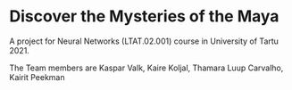 # Discover the Mysteries of the Maya

A project for Neural Networks (LTAT.02.001) course in University of Tartu 2021.

The Team members are Kaspar Valk, Kaire Koljal, Thamara Luup Carvalho, Kairit Peekman
